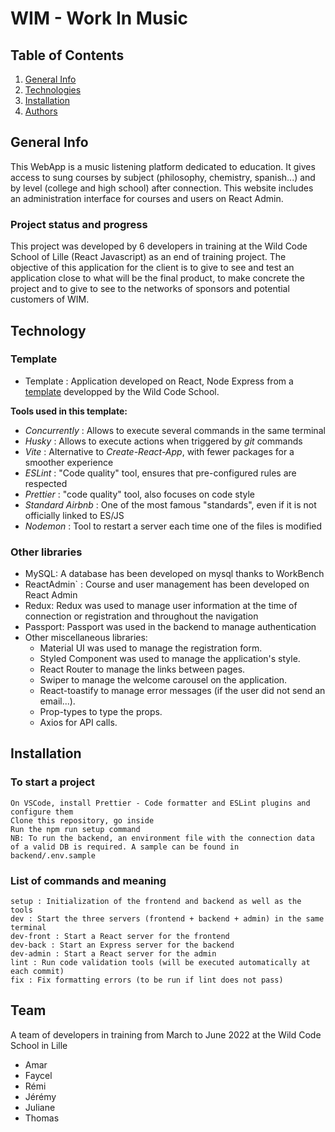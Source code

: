 # WIM - Work In Music

## Table of Contents

1. [General Info](#general-info)
2. [Technologies](#technologies)
3. [Installation](#installation)
4. [Authors](#authors)

## General Info

This WebApp is a music listening platform dedicated to education. It gives access to sung courses by subject (philosophy, chemistry, spanish...) and by level (college and high school) after connection.
This website includes an administration interface for courses and users on React Admin.

### Project status and progress

This project was developed by 6 developers in training at the Wild Code School of Lille (React Javascript) as an end of training project.
The objective of this application for the client is to give to see and test an application close to what will be the final product, to make concrete the project and to give to see to the networks of sponsors and potential customers of WIM.

## Technology

### Template

- Template : Application developed on React, Node Express from a [template](https://github.com/WildCodeSchool/js-template-fullstack) developped by the Wild Code School.

**Tools used in this template:**

- _Concurrently_ : Allows to execute several commands in the same terminal
- _Husky_ : Allows to execute actions when triggered by _git_ commands
- _Vite_ : Alternative to _Create-React-App_, with fewer packages for a smoother experience
- _ESLint_ : "Code quality" tool, ensures that pre-configured rules are respected
- _Prettier_ : "code quality" tool, also focuses on code style
- _Standard Airbnb_ : One of the most famous "standards", even if it is not officially linked to ES/JS
- _Nodemon_ : Tool to restart a server each time one of the files is modified

### Other libraries

- MySQL: A database has been developed on mysql thanks to WorkBench
- ReactAdmin` : Course and user management has been developed on React Admin
- Redux: Redux was used to manage user information at the time of connection or registration and throughout the navigation
- Passport: Passport was used in the backend to manage authentication
- Other miscellaneous libraries:
  - Material UI was used to manage the registration form.
  - Styled Component was used to manage the application's style.
  - React Router to manage the links between pages.
  - Swiper to manage the welcome carousel on the application.
  - React-toastify to manage error messages (if the user did not send an email...).
  - Prop-types to type the props.
  - Axios for API calls.

## Installation

### To start a project

    On VSCode, install Prettier - Code formatter and ESLint plugins and configure them
    Clone this repository, go inside
    Run the npm run setup command
    NB: To run the backend, an environment file with the connection data of a valid DB is required. A sample can be found in backend/.env.sample

### List of commands and meaning

    setup : Initialization of the frontend and backend as well as the tools
    dev : Start the three servers (frontend + backend + admin) in the same terminal
    dev-front : Start a React server for the frontend
    dev-back : Start an Express server for the backend
    dev-admin : Start a React server for the admin
    lint : Run code validation tools (will be executed automatically at each commit)
    fix : Fix formatting errors (to be run if lint does not pass)

## Team

A team of developers in training from March to June 2022 at the Wild Code School in Lille

- Amar
- Faycel
- Rémi
- Jérémy
- Juliane
- Thomas
